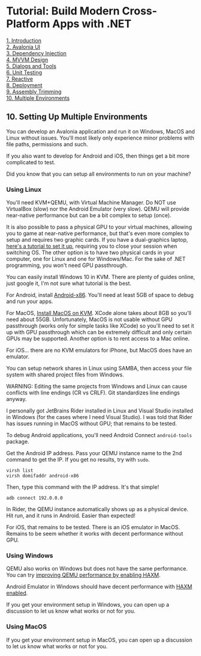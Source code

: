 # Tutorial: Build Modern Cross-Platform Apps with .NET

[1. Introduction](README.md)  
[2. Avalonia UI](2_Avalonia.md)  
[3. Dependency Injection](3_DependencyInjection.md)  
[4. MVVM Design](4_MVVM.md)  
[5. Dialogs and Tools](5_DialogsTools.md)  
[6. Unit Testing](6_UnitTesting.md)  
[7. Reactive](7_Reactive.md)  
[8. Deployment](8_Deployment.md)  
[9. Assembly Trimming](9_AssemblyTrimming.md)  
[10. Multiple Environments](10_MultipleEnvironments.md)

## 10. Setting Up Multiple Environments

You can develop an Avalonia application and run it on Windows, MacOS and Linux without issues. 
You'll most likely only experience minor problems with file paths, permissions and such.

If you also want to develop for Android and iOS, then things get a bit more complicated to test.

Did you know that you can setup all environments to run on your machine?

### Using Linux

You'll need KVM+QEMU, with Virtual Machine Manager. Do NOT use VirtualBox (slow) nor the Android Emulator (very slow). 
QEMU will provide near-native performance but can be a bit complex to setup (once).

It is also possible to pass a physical GPU to your virtual machines, allowing you to game at near-native performance, 
but that's even more complex to setup and requires two graphic cards. If you have a dual-graphics laptop, [here's a tutorial to set it up](https://github.com/mysteryx93/GPU-Passthrough-with-Optimus-Manager-Guide),
requiring you to close your session when switching OS. The other option is to have two physical cards in your computer, one for Linux and one for Windows/Mac.
For the sake of .NET programming, you won't need GPU passthrough.

You can easily install Windows 10 in KVM. There are plenty of guides online, just google it, I'm not sure what tutorial is the best.

For Android, install [Android-x86](https://www.android-x86.org/). You'll need at least 5GB of space to debug and run your apps.

For MacOS, [Install MacOS on KVM](https://github.com/kholia/OSX-KVM). XCode alone takes about 8GB so you'll need about 55GB. Unfortunately, MacOS is not usable without GPU passthrough (works only for simple tasks like XCode) so you'll need to set it up with GPU passthrough which can be extremely difficult and only certain GPUs may be supported. Another option is to rent access to a Mac online.

For iOS... there are no KVM emulators for iPhone, but MacOS does have an emulator.

You can setup network shares in Linux using SAMBA, then access your file system with shared project files from Windows.

WARNING: Editing the same projects from Windows and Linux can cause conflicts with line endings (CR vs CRLF). Git standardizes line endings anyway.

I personally got JetBrains Rider installed in Linux and Visual Studio installed in Windows (for the cases where I need Visual Studio). I was told that Rider has 
issues running in MacOS without GPU; that remains to be tested.

To debug Android applications, you'll need Android Connect `android-tools` package.

Get the Android IP address. Pass your QEMU instance name to the 2nd command to get the IP. If you get no results, try with `sudo`.

    virsh list
    virsh domifaddr android-x86

Then, type this command with the IP address. It's that simple!

    adb connect 192.0.0.0

In Rider, the QEMU instance automatically shows up as a physical device. Hit run, and it runs in Android. Easier than expected!

For iOS, that remains to be tested. There is an iOS emulator in MacOS. Remains to be seem whether it works with decent performance without GPU.

### Using Windows

QEMU also works on Windows but does not have the same performance. You can try [improving QEMU performance by enabling HAXM](https://www.qemu.org/2017/11/22/haxm-usage-windows/).

Android Emulator in Windows should have decent performance with [HAXM enabled](https://learn.microsoft.com/en-us/xamarin/android/get-started/installation/android-emulator/hardware-acceleration?pivots=windows).

If you get your environment setup in Windows, you can open up a discussion to let us know what works or not for you.

### Using MacOS

If you get your environment setup in MacOS, you can open up a discussion to let us know what works or not for you.
